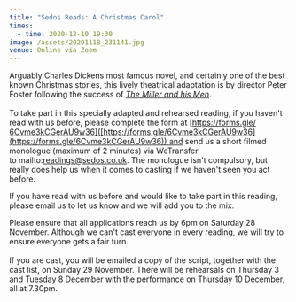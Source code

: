 ```yaml
---
title: "Sedos Reads: A Christmas Carol"
times:
  - time: 2020-12-10 19:30
image: /assets/20201118_231141.jpg
venue: Online via Zoom
---
```

Arguably Charles Dickens most famous novel, and certainly one of the best known Christmas stories, this lively theatrical adaptation is by director Peter Foster following the success of *[The Miller and his Men](https://sedos.co.uk/news/2020-11-05-the-miller-and-his-men-cast-announced)*. \
\
To take part in this specially adapted and rehearsed reading, if you haven't read with us before, please complete the form at [https://forms.gle/​6Cvme3kCGerAU9w36]([https://forms.gle/​6Cvme3kCGerAU9w36](https://forms.gle/6Cvme3kCGerAU9w36)) and send us a short filmed monologue (maximum of 2 minutes) via WeTransfer to mailto:readings@sedos.co.uk. The monologue isn't compulsory, but really does help us when it comes to casting if we haven't seen you act before.

If you have read with us before and would like to take part in this reading, please email us to let us know and we will add you to the mix. 

Please ensure that all applications reach us by 6pm on Saturday 28 November. Although we can't cast everyone in every reading, we will try to ensure everyone gets a fair turn. \
\
If you are cast, you will be emailed a copy of the script, together with the cast list, on Sunday 29 November. There will be rehearsals on Thursday 3 and Tuesday 8 December with the performance on Thursday 10 December, all at 7.30pm.